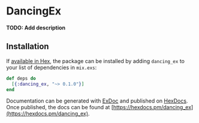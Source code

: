 # DancingEx

**TODO: Add description**

## Installation

If [available in Hex](https://hex.pm/docs/publish), the package can be installed
by adding `dancing_ex` to your list of dependencies in `mix.exs`:

```elixir
def deps do
  [{:dancing_ex, "~> 0.1.0"}]
end
```

Documentation can be generated with [ExDoc](https://github.com/elixir-lang/ex_doc)
and published on [HexDocs](https://hexdocs.pm). Once published, the docs can
be found at [https://hexdocs.pm/dancing_ex](https://hexdocs.pm/dancing_ex).

